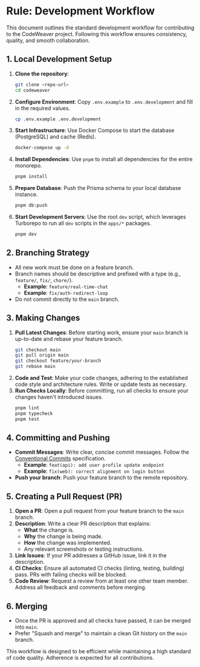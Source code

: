 # Rule: Development Workflow

This document outlines the standard development workflow for contributing to the CodeWeaver project. Following this workflow ensures consistency, quality, and smooth collaboration.

## 1. Local Development Setup

1.  **Clone the repository**:
    ```bash
    git clone <repo-url>
    cd codeweaver
    ```
2.  **Configure Environment**: Copy `.env.example` to `.env.development` and fill in the required values.
    ```bash
    cp .env.example .env.development
    ```
3.  **Start Infrastructure**: Use Docker Compose to start the database (PostgreSQL) and cache (Redis).
    ```bash
    docker-compose up -d
    ```
4.  **Install Dependencies**: Use `pnpm` to install all dependencies for the entire monorepo.
    ```bash
    pnpm install
    ```
5.  **Prepare Database**: Push the Prisma schema to your local database instance.
    ```bash
    pnpm db:push
    ```
6.  **Start Development Servers**: Use the root `dev` script, which leverages Turborepo to run all `dev` scripts in the `apps/*` packages.
    ```bash
    pnpm dev
    ```

## 2. Branching Strategy

- All new work must be done on a feature branch.
- Branch names should be descriptive and prefixed with a type (e.g., `feature/`, `fix/`, `chore/`).
  - **Example**: `feature/real-time-chat`
  - **Example**: `fix/auth-redirect-loop`
- Do not commit directly to the `main` branch.

## 3. Making Changes

1.  **Pull Latest Changes**: Before starting work, ensure your `main` branch is up-to-date and rebase your feature branch.
    ```bash
    git checkout main
    git pull origin main
    git checkout feature/your-branch
    git rebase main
    ```
2.  **Code and Test**: Make your code changes, adhering to the established code style and architecture rules. Write or update tests as necessary.
3.  **Run Checks Locally**: Before committing, run all checks to ensure your changes haven't introduced issues.
    ```bash
    pnpm lint
    pnpm typecheck
    pnpm test
    ```

## 4. Committing and Pushing

- **Commit Messages**: Write clear, concise commit messages. Follow the [Conventional Commits](https://www.conventionalcommits.org/) specification.
  - **Example**: `feat(api): add user profile update endpoint`
  - **Example**: `fix(web): correct alignment on login button`
- **Push your branch**: Push your feature branch to the remote repository.

## 5. Creating a Pull Request (PR)

1.  **Open a PR**: Open a pull request from your feature branch to the `main` branch.
2.  **Description**: Write a clear PR description that explains:
    - **What** the change is.
    - **Why** the change is being made.
    - **How** the change was implemented.
    - Any relevant screenshots or testing instructions.
3.  **Link Issues**: If your PR addresses a GitHub issue, link it in the description.
4.  **CI Checks**: Ensure all automated CI checks (linting, testing, building) pass. PRs with failing checks will be blocked.
5.  **Code Review**: Request a review from at least one other team member. Address all feedback and comments before merging.

## 6. Merging
- Once the PR is approved and all checks have passed, it can be merged into `main`.
- Prefer "Squash and merge" to maintain a clean Git history on the `main` branch.

This workflow is designed to be efficient while maintaining a high standard of code quality. Adherence is expected for all contributions. 